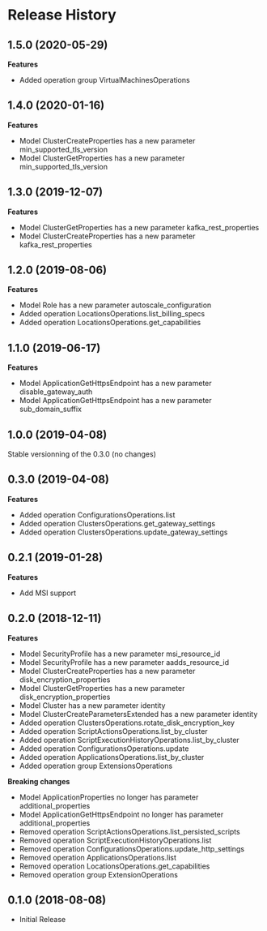 # Release History

## 1.5.0 (2020-05-29)

**Features**

  - Added operation group VirtualMachinesOperations

## 1.4.0 (2020-01-16)

**Features**

  - Model ClusterCreateProperties has a new parameter
    min_supported_tls_version
  - Model ClusterGetProperties has a new parameter
    min_supported_tls_version

## 1.3.0 (2019-12-07)

**Features**

  - Model ClusterGetProperties has a new parameter
    kafka_rest_properties
  - Model ClusterCreateProperties has a new parameter
    kafka_rest_properties

## 1.2.0 (2019-08-06)

**Features**

  - Model Role has a new parameter autoscale_configuration
  - Added operation LocationsOperations.list_billing_specs
  - Added operation LocationsOperations.get_capabilities

## 1.1.0 (2019-06-17)

**Features**

  - Model ApplicationGetHttpsEndpoint has a new parameter
    disable_gateway_auth
  - Model ApplicationGetHttpsEndpoint has a new parameter
    sub_domain_suffix

## 1.0.0 (2019-04-08)

Stable versionning of the 0.3.0 (no changes)

## 0.3.0 (2019-04-08)

**Features**

  - Added operation ConfigurationsOperations.list
  - Added operation ClustersOperations.get_gateway_settings
  - Added operation ClustersOperations.update_gateway_settings

## 0.2.1 (2019-01-28)

**Features**

  - Add MSI support

## 0.2.0 (2018-12-11)

**Features**

  - Model SecurityProfile has a new parameter msi_resource_id
  - Model SecurityProfile has a new parameter aadds_resource_id
  - Model ClusterCreateProperties has a new parameter
    disk_encryption_properties
  - Model ClusterGetProperties has a new parameter
    disk_encryption_properties
  - Model Cluster has a new parameter identity
  - Model ClusterCreateParametersExtended has a new parameter identity
  - Added operation ClustersOperations.rotate_disk_encryption_key
  - Added operation ScriptActionsOperations.list_by_cluster
  - Added operation ScriptExecutionHistoryOperations.list_by_cluster
  - Added operation ConfigurationsOperations.update
  - Added operation ApplicationsOperations.list_by_cluster
  - Added operation group ExtensionsOperations

**Breaking changes**

  - Model ApplicationProperties no longer has parameter
    additional_properties
  - Model ApplicationGetHttpsEndpoint no longer has parameter
    additional_properties
  - Removed operation ScriptActionsOperations.list_persisted_scripts
  - Removed operation ScriptExecutionHistoryOperations.list
  - Removed operation ConfigurationsOperations.update_http_settings
  - Removed operation ApplicationsOperations.list
  - Removed operation LocationsOperations.get_capabilities
  - Removed operation group ExtensionOperations

## 0.1.0 (2018-08-08)

  - Initial Release
